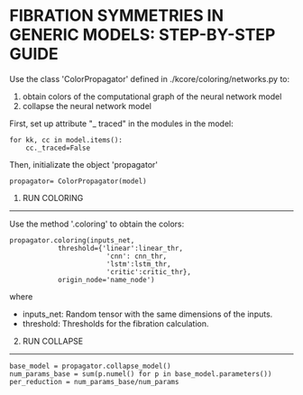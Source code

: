 FIBRATION SYMMETRIES IN GENERIC MODELS: STEP-BY-STEP GUIDE
=================================================

Use the class 'ColorPropagator' defined in ./kcore/coloring/networks.py to:

1. obtain colors of the computational graph of the neural network model
2. collapse the neural network model

First, set up attribute "_ traced" in the modules in the model:

    for kk, cc in model.items():
        cc._traced=False

Then, initializate the object 'propagator'

    propagator= ColorPropagator(model)

1. RUN COLORING
-----------------------------

Use the method '.coloring' to obtain the colors:

    propagator.coloring(inputs_net,
                threshold={'linear':linear_thr, 
                            'cnn': cnn_thr, 
                            'lstm':lstm_thr,
                            'critic':critic_thr}, 
                origin_node='name_node')

where 
- inputs_net: Random tensor with the same dimensions of the inputs.
- threshold: Thresholds for the fibration calculation.

2. RUN COLLAPSE
-----------------------------
    base_model = propagator.collapse_model()
    num_params_base = sum(p.numel() for p in base_model.parameters())
    per_reduction = num_params_base/num_params